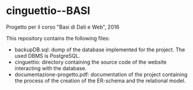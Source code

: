 # cinguettio--BASI
Progetto per il corso "Basi di Dati e Web", 2016

This repository contains the following files:
- backupDB.sql: dump of the database implemented for the project. The used DBMS is PostgreSQL.
- cinguettio: directory containing the source code of the website interacting with the database.
- documentazione-progetto.pdf: documentation of the project containing the process of the creation of the ER-schema and the relational model.
